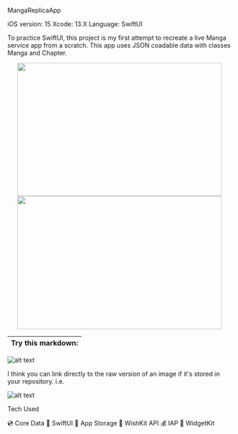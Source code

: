 MangaReplicaApp

iOS version: 15
Xcode: 13.X
Language: SwiftUI

To practice SwiftUI, this project is my first attempt to recreate a live Manga service app from a scratch. 
This app uses JSON coadable data with classes Manga and Chapter.

<p align="center">
  <img width="460" height="300" src="https://picsum.photos/460/300">
  <img width="460" height="300" src="https://picsum.photos/460/300">
<!--   <img width="460" height="300" src="https://github.com/[username]/[reponame]/blob/[branch]/image.jpg?raw=true"> -->
</p>

Try this markdown: |
:-:|
![alt text](http://url/to/img.png)

I think you can link directly to the raw version of an image if it's stored in your repository. i.e.

![alt text](https://github.com/[username]/[reponame]/blob/[branch]/image.jpg?raw=true)

Tech Used

💿 Core Data
🎨 SwiftUI
🏦 App Storage
🎁 WishKit API
💰 IAP
📲 WidgetKit
